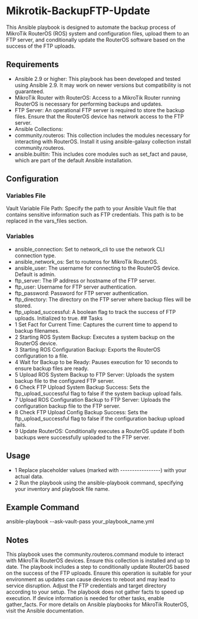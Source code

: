 # Mikrotik-BackupFTP-Update
This Ansible playbook is designed to automate the backup process of MikroTik RouterOS (ROS) system and configuration files, upload them to an FTP server, and conditionally update the RouterOS software based on the success of the FTP uploads.

## Requirements
- Ansible 2.9 or higher: This playbook has been developed and tested using Ansible 2.9. It may work on newer versions but compatibility is not guaranteed.
- MikroTik Router with RouterOS: Access to a MikroTik Router running RouterOS is necessary for performing backups and updates.
- FTP Server: An operational FTP server is required to store the backup files. Ensure that the RouterOS device has network access to the FTP server.
- Ansible Collections:
 - community.routeros: This collection includes the modules necessary for interacting with RouterOS. Install it using ansible-galaxy collection install community.routeros.
 - ansible.builtin: This includes core modules such as set_fact and pause, which are part of the default Ansible installation.
## Configuration
### Variables File
Vault Variable File Path: Specify the path to your Ansible Vault file that contains sensitive information such as FTP credentials. This path is to be replaced in the vars_files section.
### Variables
- ansible_connection: Set to network_cli to use the network CLI connection type.
- ansible_network_os: Set to routeros for MikroTik RouterOS.
- ansible_user: The username for connecting to the RouterOS device. Default is admin.
- ftp_server: The IP address or hostname of the FTP server.
- ftp_user: Username for FTP server authentication.
- ftp_password: Password for FTP server authentication.
- ftp_directory: The directory on the FTP server where backup files will be stored.
- ftp_upload_successful: A boolean flag to track the success of FTP uploads. Initialized to true.
## Tasks
- 1 Set Fact for Current Time: Captures the current time to append to backup filenames.
- 2 Starting ROS System Backup: Executes a system backup on the RouterOS device.
- 3 Starting ROS Configuration Backup: Exports the RouterOS configuration to a file.
- 4 Wait for Backup to be Ready: Pauses execution for 10 seconds to ensure backup files are ready.
- 5 Upload ROS System Backup to FTP Server: Uploads the system backup file to the configured FTP server.
- 6 Check FTP Upload System Backup Success: Sets the ftp_upload_successful flag to false if the system backup upload fails.
- 7 Upload ROS Configuration Backup to FTP Server: Uploads the configuration backup file to the FTP server.
- 8 Check FTP Upload Config Backup Success: Sets the ftp_upload_successful flag to false if the configuration backup upload fails.
- 9 Update RouterOS: Conditionally executes a RouterOS update if both backups were successfully uploaded to the FTP server.
## Usage
- 1 Replace placeholder values (marked with -----------------) with your actual data.
- 2 Run the playbook using the ansible-playbook command, specifying your inventory and playbook file name.
## Example Command
ansible-playbook --ask-vault-pass your_playbook_name.yml

## Notes
This playbook uses the community.routeros.command module to interact with MikroTik RouterOS devices. Ensure this collection is installed and up to date.
The playbook includes a step to conditionally update RouterOS based on the success of the FTP uploads. Ensure this operation is suitable for your environment as updates can cause devices to reboot and may lead to service disruption.
Adjust the FTP credentials and target directory according to your setup.
The playbook does not gather facts to speed up execution. If device information is needed for other tasks, enable gather_facts.
For more details on Ansible playbooks for MikroTik RouterOS, visit the Ansible documentation.
